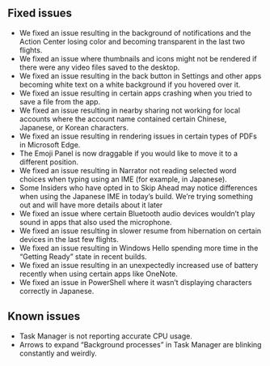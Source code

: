 ## Fixed issues
- We fixed an issue resulting in the background of notifications and the Action Center losing color and becoming transparent in the last two flights.
- We fixed an issue where thumbnails and icons might not be rendered if there were any video files saved to the desktop.
- We fixed an issue resulting in the back button in Settings and other apps becoming white text on a white background if you hovered over it.
- We fixed an issue resulting in certain apps crashing when you tried to save a file from the app.
- We fixed an issue resulting in nearby sharing not working for local accounts where the account name contained certain Chinese, Japanese, or Korean characters.
- We fixed an issue resulting in rendering issues in certain types of PDFs in Microsoft Edge.
- The Emoji Panel is now draggable if you would like to move it to a different position.
- We fixed an issue resulting in Narrator not reading selected word choices when typing using an IME (for example, in Japanese).
- Some Insiders who have opted in to Skip Ahead may notice differences when using the Japanese IME in today’s build. We’re trying something out and will have more details about it later
- We fixed an issue where certain Bluetooth audio devices wouldn’t play sound in apps that also used the microphone.
- We fixed an issue resulting in slower resume from hibernation on certain devices in the last few flights.
- We fixed an issue resulting in Windows Hello spending more time in the “Getting Ready” state in recent builds.
- We fixed an issue resulting in an unexpectedly increased use of battery recently when using certain apps like OneNote.
- We fixed an issue in PowerShell where it wasn’t displaying characters correctly in Japanese.

## Known issues
- Task Manager is not reporting accurate CPU usage.
- Arrows to expand “Background processes” in Task Manager are blinking constantly and weirdly.